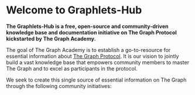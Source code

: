 # Welcome to Graphlets-Hub

**The Graphlets-Hub is a free, open-source and community-driven knowledge base and documentation initiative on The Graph Protocol kickstarted by The Graph Academy.**

The goal of The Graph Academy is to establish a go-to-resource for essential information about [The Graph Protocol](https://thegraph.com/ "The Graph Protocol"). It is our vision to jointly build a vast knowledge base that empowers community members to master The Graph and to excel as participants in the protocol.

We seek to create this single source of essential information on The Graph through the following community initiatives:
